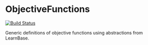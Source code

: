# ObjectiveFunctions

[![Build Status](https://travis-ci.org/JuliaML/ObjectiveFunctions.jl.svg?branch=master)](https://travis-ci.org/JuliaML/ObjectiveFunctions.jl)

Generic definitions of objective functions using abstractions from LearnBase.
